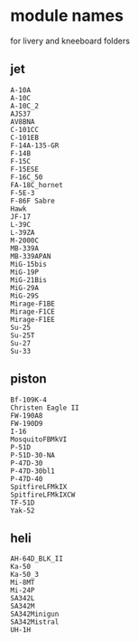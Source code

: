 # module names

for livery and kneeboard folders

## jet
    A-10A
    A-10C
    A-10C_2
    AJS37
    AV8BNA
    C-101CC
    C-101EB
    F-14A-135-GR
    F-14B
    F-15C
    F-15ESE
    F-16C_50
    FA-18C_hornet
    F-5E-3
    F-86F Sabre
    Hawk
    JF-17
    L-39C
    L-39ZA
    M-2000C
    MB-339A
    MB-339APAN
    MiG-15bis
    MiG-19P
    MiG-21Bis
    MiG-29A
    MiG-29S
    Mirage-F1BE
    Mirage-F1CE
    Mirage-F1EE
    Su-25
    Su-25T
    Su-27
    Su-33
  
## piston
    Bf-109K-4
    Christen Eagle II
    FW-190A8
    FW-190D9
    I-16
    MosquitoFBMkVI
    P-51D
    P-51D-30-NA
    P-47D-30
    P-47D-30bl1
    P-47D-40
    SpitfireLFMkIX
    SpitfireLFMkIXCW
    TF-51D
    Yak-52

## heli
    AH-64D_BLK_II
    Ka-50
    Ka-50_3
    Mi-8MT
    Mi-24P
    SA342L
    SA342M
    SA342Minigun
    SA342Mistral
    UH-1H

